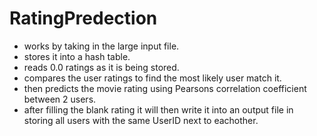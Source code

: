 # RatingPredection

* works by taking in the large input file.
* stores it into a hash table.
* reads 0.0 ratings as it is being stored.
* compares the user ratings to find the most likely user match it.
* then predicts the movie rating using Pearsons correlation coefficient between 2 users.
* after filling the blank rating it will then write it into an output file in storing all users with the same UserID next to eachother.
